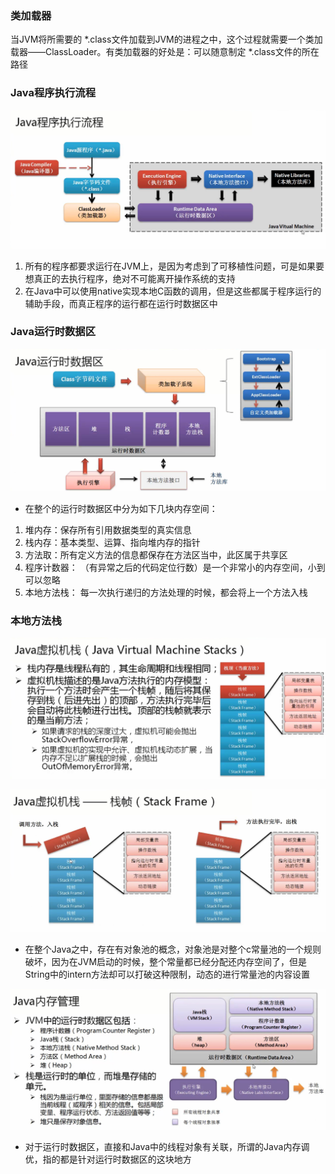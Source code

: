 ### 类加载器

当JVM将所需要的 *.class文件加载到JVM的进程之中，这个过程就需要一个类加载器——ClassLoader。有类加载器的好处是：可以随意制定 *.class文件的所在路径

### Java程序执行流程

![Java程序执行流程](/assets/WechatIMG297.jpeg)

1. 所有的程序都要求运行在JVM上，是因为考虑到了可移植性问题，可是如果要想真正的去执行程序，绝对不可能离开操作系统的支持
2. 在Java中可以使用native实现本地C函数的调用，但是这些都属于程序运行的辅助手段，而真正程序的运行都在运行时数据区中

### Java运行时数据区

![Java运行时数据区](/assets/2981516982268_.pic_hd.jpg)

- 在整个的运行时数据区中分为如下几块内存空间：
 1. 堆内存：保存所有引用数据类型的真实信息
 2. 栈内存：基本类型、运算、指向堆内存的指针
 3. 方法取：所有定义方法的信息都保存在方法区当中，此区属于共享区
 4. 程序计数器： （有异常之后的代码定位行数）是一个非常小的内存空间，小到可以忽略
 5. 本地方法栈： 每一次执行递归的方法处理的时候，都会将上一个方法入栈
 
### 本地方法栈
 
![本地方法栈](/assets/2991516983030_.pic_hd.jpg)

![栈帧](/assets/3001516983140_.pic_hd.jpg)

- 在整个Java之中，存在有对象池的概念，对象池是对整个c常量池的一个规则破坏，因为在JVM启动的时候，整个常量都已经分配还内存空间了，但是String中的intern方法却可以打破这种限制，动态的进行常量池的内容设置

![](/assets/3011516983460_.pic_hd.jpg)

- 对于运行时数据区，直接和Java中的线程对象有关联，所谓的Java内存调优，指的都是针对运行时数据区的这块地方